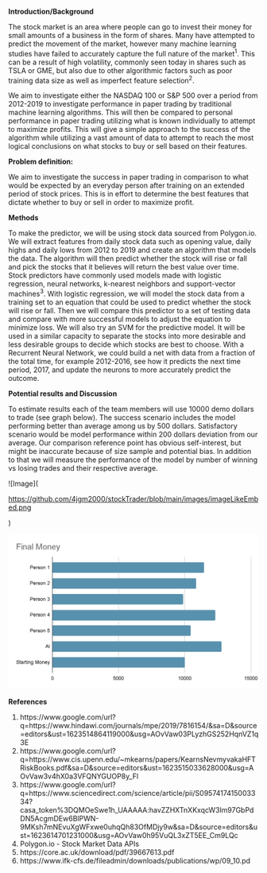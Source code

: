 <b>Introduction/Background</b>

The stock market is an area where people can go to invest their money for small amounts of a business in the form of shares. Many have attempted to predict the movement of the market, however many machine learning studies have failed to accurately capture the full nature of the market<sup>1</sup>. This can be a result of high volatility, commonly seen today in shares such as TSLA or GME, but also due to other algorithmic factors such as poor training data size as well as imperfect feature selection<sup>2</sup>. 

We aim to investigate either the NASDAQ 100 or S&P 500 over a period from 2012-2019 to investigate performance in paper trading by traditional machine learning algorithms. This will then be compared to personal performance in paper trading utilizing what is known individually to attempt to maximize profits. This will give a simple approach to the success of the algorithm while utilizing a vast amount of data to attempt to reach the most logical conclusions on what stocks to buy or sell based on their features.

<b>Problem definition:</b>

We aim to investigate the success in paper trading in comparison to what would be expected by an everyday person after training on an extended period of stock prices. This is in effort to determine the best features that dictate whether to buy or sell in order to maximize profit. 

<b>Methods</b>

To make the predictor, we will be using stock data sourced from Polygon.io. We will extract features from daily stock data such as opening value, daily highs and daily lows from 2012 to 2019 and create an algorithm that models the data. The algorithm will then predict whether the stock will rise or fall and pick the stocks that it believes will return the best value over time. 
Stock predictors have commonly used models made with logistic regression, neural networks, k-nearest neighbors and support-vector machines<sup>3</sup>. With logistic regression, we will model the stock data from a training set to an equation that could be used to predict whether the stock will rise or fall. Then we will compare this predictor to a set of testing data and compare with more successful models to adjust the equation to minimize loss.
We will also try an SVM for the predictive model. It will be used in a similar capacity to separate the stocks into more desirable and less desirable groups to decide which stocks are best to choose. 
With a Recurrent Neural Network, we could build a net with data from a fraction of the total time, for example 2012-2016, see how it predicts the next time period, 2017, and update the neurons to more accurately predict the outcome. 



<b>Potential results and Discussion</b>

To estimate results each of the team members will use 10000 demo dollars to trade (see graph below). The success scenario includes the model performing better than average among us by 500 dollars. Satisfactory scenario would be model performance within 200 dollars deviation from our average. Our comparison reference point has obvious self-interest, but might be inaccurate because of size sample and potential bias. In addition to that we will measure the performance of the model by number of winning vs losing trades and their respective average. 

![Image](<p>https://github.com/4jgm2000/stockTrader/blob/main/images/imageLikeEmbed.png</p>)

<p><img src="https://github.com/4jgm2000/stockTrader/blob/main/images/imageLikeEmbed.png" style:"height:300px; width:300px"></p>

<b>References</b>
<ol>
<li>https://www.google.com/url?q=https://www.hindawi.com/journals/mpe/2019/7816154/&sa=D&source=editors&ust=1623514864119000&usg=AOvVaw03PLyzhGS252HqnVZ1q3E</li>
<li>https://www.google.com/url?q=https://www.cis.upenn.edu/~mkearns/papers/KearnsNevmyvakaHFTRiskBooks.pdf&sa=D&source=editors&ust=1623515033628000&usg=AOvVaw3v4hX0a3VFQNYGUOP8y_Fl</li>
<li>https://www.google.com/url?q=https://www.sciencedirect.com/science/article/pii/S0957417415003334?casa_token%3DQMOeSwe1h_UAAAAA:havZZHXTnXKxqcW3lm97GbPdDN5AcgmDEw6BlPWN-9MKsh7mNEvuXgWFxwe0uhqQh83OfMDjy9w&sa=D&source=editors&ust=1623614701231000&usg=AOvVaw0h95VuQL3xZT5EE_Cm9LQc</li>
<li>Polygon.io - Stock Market Data APIs</li>
  <li>https://core.ac.uk/download/pdf/39667613.pdf</li>
  <li>https://www.ifk-cfs.de/fileadmin/downloads/publications/wp/09_10.pd</li>
  </ol>

